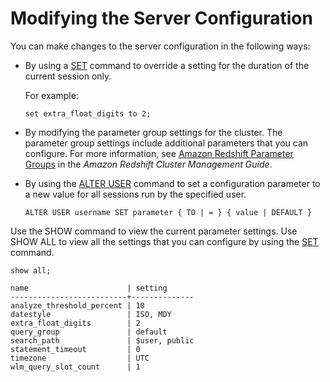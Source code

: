 # Modifying the Server Configuration<a name="t_Modifying_the_default_settings"></a>

You can make changes to the server configuration in the following ways: 
+ By using a [SET](r_SET.md) command to override a setting for the duration of the current session only\.

  For example: 

  ```
  set extra_float_digits to 2;
  ```
+ By modifying the parameter group settings for the cluster\. The parameter group settings include additional parameters that you can configure\. For more information, see [Amazon Redshift Parameter Groups](https://docs.aws.amazon.com/redshift/latest/mgmt/working-with-parameter-groups.html) in the *Amazon Redshift Cluster Management Guide*\.
+ By using the [ALTER USER](r_ALTER_USER.md) command to set a configuration parameter to a new value for all sessions run by the specified user\.

  ```
  ALTER USER username SET parameter { TO | = } { value | DEFAULT }
  ```

Use the SHOW command to view the current parameter settings\. Use SHOW ALL to view all the settings that you can configure by using the [SET](r_SET.md) command\.

```
show all;
```

```
name                      | setting      
--------------------------+--------------
analyze_threshold_percent | 10           
datestyle                 | ISO, MDY     
extra_float_digits        | 2            
query_group               | default      
search_path               | $user, public
statement_timeout         | 0            
timezone                  | UTC            
wlm_query_slot_count      | 1
```